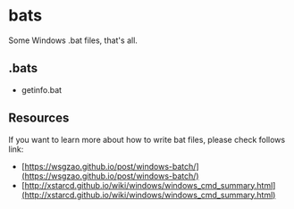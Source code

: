 # bats

Some Windows .bat files, that's all.

## .bats

- getinfo.bat

## Resources

If you want to learn more about how to write bat files, please check follows link:

- [https://wsgzao.github.io/post/windows-batch/](https://wsgzao.github.io/post/windows-batch/)
- [http://xstarcd.github.io/wiki/windows/windows_cmd_summary.html](http://xstarcd.github.io/wiki/windows/windows_cmd_summary.html)

